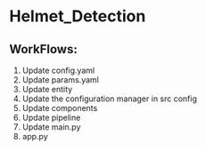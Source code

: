 # Helmet_Detection



## WorkFlows:

1. Update config.yaml
2. Update params.yaml
3. Update entity
4. Update the configuration manager in src config
5. Update components
6. Update pipeline
7. Update main.py
8. app.py